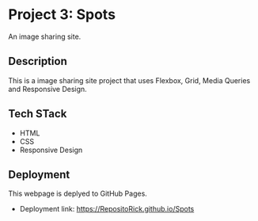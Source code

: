 # Project 3: Spots

An image sharing site.

## Description

This is a image sharing site project that uses Flexbox, Grid, Media Queries and Responsive Design.

## Tech STack

- HTML
- CSS
- Responsive Design

## Deployment

This webpage is deplyed to GitHub Pages.

- Deployment link: https://RepositoRick.github.io/Spots
